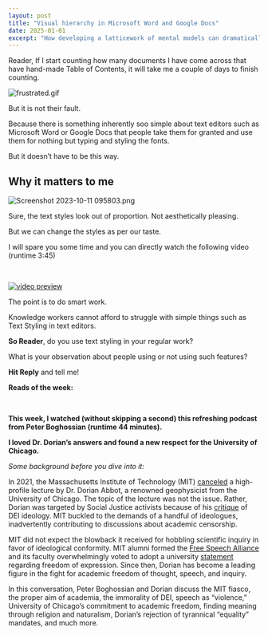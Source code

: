 ```yaml
---
layout: post
title: "Visual hierarchy in Microsoft Word and Google Docs"
date: 2025-01-01
excerpt: "How developing a latticework of mental models can dramatically improve your decision-making and understanding of the world."
---
```

Reader, If I start counting how many documents I have come across that have hand-made Table of Contents, it will take me a couple of days to finish counting.

![frustrated.gif](https://embed.filekitcdn.com/e/tkwVjiL2WnM6sb9P2ZThes/9rbbud5WeZU2NR7tyYfyQv)


But it is not their fault.

Because there is something inherently soo simple about text editors such as Microsoft Word or Google Docs that people take them for granted and use them for nothing but typing and styling the fonts.

But it doesn’t have to be this way.

Why it matters to me
-----------------
![Screenshot 2023-10-11 095803.png](https://embed.filekitcdn.com/e/tkwVjiL2WnM6sb9P2ZThes/3rjRLvFgao9VNK3DAJo7Ws)


Sure, the text styles look out of proportion. Not aesthetically pleasing.

But we can change the styles as per our taste.

I will spare you some time and you can directly watch the following video (runtime 3:45)

​

[![video preview](https://functions-js.convertkit.com/playbutton?play=%23324C85&accent=%23ffffff&thumbnailof=https%3A%2F%2Fwww.youtube.com%2Fwatch%3Fv%3DNeYItkzP8m0&width=480&height=270&fit=contain)​](https://www.youtube.com/watch?v=NeYItkzP8m0)

The point is to do smart work.

Knowledge workers cannot afford to struggle with simple things such as Text Styling in text editors.

**So Reader**, do you use text styling in your regular work?

What is your observation about people using or not using such features?

**Hit Reply** and tell me!

**Reads of the week:**

[](https://youtu.be/qTbGECIHANc)

​

**This week, I watched (without skipping a second) this refreshing podcast from Peter Boghossian (runtime 44 minutes).**

**I loved Dr. Dorian’s answers and found a new respect for the University of Chicago.**

*Some background before you dive into it:*

In 2021, the Massachusetts Institute of Technology (MIT) [canceled](https://www.nytimes.com/2021/10/20/us/dorian-abbot-mit.html) a high-profile lecture by Dr. Dorian Abbot, a renowned geophysicist from the University of Chicago. The topic of the lecture was not the issue. Rather, Dorian was targeted by Social Justice activists because of his [critique](https://www.newsweek.com/diversity-problem-campus-opinion-1618419) of DEI ideology. MIT buckled to the demands of a handful of ideologues, inadvertently contributing to discussions about academic censorship.

MIT did not expect the blowback it received for hobbling scientific inquiry in favor of ideological conformity. MIT alumni formed the [Free Speech Alliance](https://www.mitfreespeech.org/) and its faculty overwhelmingly voted to adopt a university [statement](https://facultygovernance.mit.edu/sites/default/files/reports/2022-09_Proposed_MIT_Statement_on_Freedom_of_Expression_and_Academic_Freedom.pdf) regarding freedom of expression. Since then, Dorian has become a leading figure in the fight for academic freedom of thought, speech, and inquiry.

In this conversation, Peter Boghossian and Dorian discuss the MIT fiasco, the proper aim of academia, the immorality of DEI, speech as “violence,” University of Chicago’s commitment to academic freedom, finding meaning through religion and naturalism, Dorian’s rejection of tyrannical “equality” mandates, and much more.